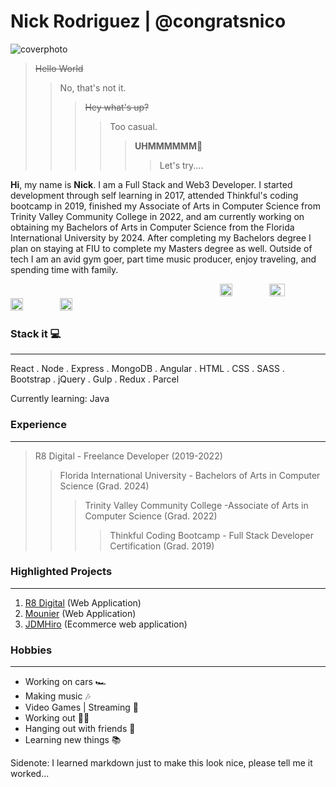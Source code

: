 
# Nick Rodriguez | @congratsnico

![coverphoto](https://i.ibb.co/k6ccKW7/github-Banner.png)

>~~Hello World~~
>>No, that's not it.
>>>~~Hey what's up?~~
>>>>Too casual.
>>>>>**UHMMMMMM**🤔 
>>>>>>Let's try....


**Hi**, my name is **Nick**. I am a Full Stack and Web3 Developer. I started development through self learning in 2017, attended Thinkful's coding bootcamp in 2019, finished my Associate of Arts in Computer Science from Trinity Valley Community College in 2022, and am currently working on obtaining my Bachelors of Arts in Computer Science from the Florida International University by 2024. After completing my Bachelors degree I plan on staying at FIU to complete my Masters degree as well. Outside of tech I am an avid gym goer, part time music producer, enjoy traveling, and spending time with family.


&nbsp;&nbsp;&nbsp;&nbsp;&nbsp;&nbsp;&nbsp;&nbsp;&nbsp;&nbsp;&nbsp;&nbsp;&nbsp;&nbsp;&nbsp;&nbsp;&nbsp;&nbsp;&nbsp;&nbsp;&nbsp;&nbsp;&nbsp;&nbsp;&nbsp;&nbsp;&nbsp;&nbsp;&nbsp;&nbsp;&nbsp;&nbsp;&nbsp;&nbsp;&nbsp;&nbsp;&nbsp;&nbsp;&nbsp;&nbsp;&nbsp;&nbsp;&nbsp;&nbsp;&nbsp;&nbsp;&nbsp;&nbsp;&nbsp;&nbsp;&nbsp;&nbsp;&nbsp;&nbsp;&nbsp;&nbsp;&nbsp;&nbsp;&nbsp;&nbsp;&nbsp;&nbsp;&nbsp;&nbsp;&nbsp;&nbsp;&nbsp;&nbsp;&nbsp;&nbsp;&nbsp;&nbsp;&nbsp;&nbsp;&nbsp;&nbsp;&nbsp;&nbsp;&nbsp;&nbsp;&nbsp;&nbsp;&nbsp;&nbsp;&nbsp;[<img src="![image](https://user-images.githubusercontent.com/26389415/189966994-b7886a98-6c5b-4e23-a06a-cd7a9618126e.png)" width="20" height="20">](https://www.linkedin.com/in/nicolasmrodriguez/)&nbsp;&nbsp;&nbsp;&nbsp;&nbsp;&nbsp;&nbsp;&nbsp;&nbsp;&nbsp;&nbsp;&nbsp;&nbsp;&nbsp;&nbsp;[<img src="https://pngimg.com/uploads/twitter/twitter_PNG9.png" width="25" height="20">](https://twitter.com/congratsnico)&nbsp;&nbsp;&nbsp;&nbsp;&nbsp;&nbsp;&nbsp;&nbsp;&nbsp;&nbsp;&nbsp;&nbsp;&nbsp;&nbsp;&nbsp;[<img src="https://www.freepnglogos.com/uploads/hd-instagram-logo-new-design-is-png-format-18.png" width="20" height="20">](https://www.instagram.com/congratsnico/)&nbsp;&nbsp;&nbsp;&nbsp;&nbsp;&nbsp;&nbsp;&nbsp;&nbsp;&nbsp;&nbsp;&nbsp;&nbsp;&nbsp;&nbsp;[<img src="https://static1.squarespace.com/static/5ca1f1b5e8ba44f99af01c3a/t/5ca5c004e4966b968641cf8c/1591169266400/" width="20" height="20">](http://nrodriguez.site)




### Stack it 💻
***
React . Node . Express . MongoDB . Angular . HTML . CSS . SASS . Bootstrap . jQuery . Gulp . Redux . Parcel 

Currently learning: Java

### Experience 
***
> R8 Digital - Freelance Developer (2019-2022)
>> Florida International University - Bachelors of Arts in Computer Science (Grad. 2024)
>>> Trinity Valley Community College -Associate of Arts in Computer Science (Grad. 2022)
>>>> Thinkful Coding Bootcamp - Full Stack Developer Certification (Grad. 2019)

### Highlighted Projects 
***
1. [R8 Digital](https://github.com/nrodriguez04/r8-digital-application) (Web Application)
2. [Mounier](https://github.com/nrodriguez04/mounierclothing) (Web Application)
3. [JDMHiro](https://github.com/nrodriguez04/jdmhiro) (Ecommerce web application) 


### Hobbies
***
- Working on cars 🏎️
- Making music 🎶
- Video Games | Streaming 🔫
- Working out 🏋🏼
- Hanging out with friends 🍻
- Learning new things 📚


Sidenote: I learned markdown just to make this look nice, please tell me it worked...




